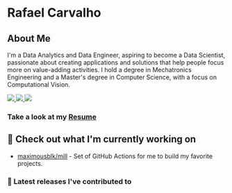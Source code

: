 # Rafael Carvalho
## About Me 
I'm a Data Analytics and Data Engineer, aspiring to become a Data Scientist, passionate about creating applications and solutions that help people focus more on value-adding activities. I hold a degree in Mechatronics Engineering and a Master's degree in Computer Science, with a focus on Computational Vision.

[<img src="https://img.shields.io/badge/Gmail-D14836?style=for-the-badge&logo=gmail&logoColor=white" /> ](mailto:carvarafael@gmail.com)     [<img src="https://img.shields.io/badge/LinkedIn-0077B5?style=for-the-badge&logo=linkedin&logoColor=white" /> ](https://www.linkedin.com/in/rafaelhocarvalho/) [<img src="https://img.shields.io/badge/GitHub-100000?style=for-the-badge&logo=github&logoColor=white" /> ](https://github.com/Carvarafael) 

### Take a look at my [Resume](https://github.com/Carvarafael/Rafael-Carvalho-Portifolio/blob/main/Resume%20Rafael%20Carvalho.pdf)

## 👷 Check out what I'm currently working on

- [maximousblk/mill](https://github.com/maximousblk/mill) - Set of GitHub Actions for me to build my favorite projects.


### 🔭 Latest releases I've contributed to
